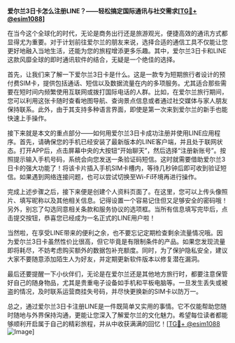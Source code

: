 **爱尔兰3日卡怎么注册LINE？——轻松搞定国际通讯与社交需求[[TG💪+ @esim1088](https://t.me/s/esim1088)]**

在当今这个全球化的时代，无论是商务出行还是旅游观光，便捷高效的通讯方式都显得尤为重要。对于计划前往爱尔兰的朋友来说，选择合适的通信工具不仅能让您更好地融入当地生活，还能为您的旅程增添更多乐趣。其中，爱尔兰3日卡和LINE这款风靡全球的即时通讯软件的结合，无疑是一个绝佳的选择。

首先，让我们来了解一下爱尔兰3日卡是什么。这是一款专为短期旅行者设计的预付费SIM卡，提供包括通话、短信以及数据流量在内的多项服务。尤其适合那些需要在短时间内频繁使用互联网或拨打国际电话的人群。比如，在爱尔兰旅行期间，您可以利用这张卡随时查看地图导航、查询景点信息或者通过社交媒体与家人朋友保持联系。此外，由于其支持多种语言界面，即使是第一次来到爱尔兰的新手也能快速上手操作。

接下来就是本文的重点部分——如何用爱尔兰3日卡成功注册并使用LINE应用程序。首先，请确保您的手机已经安装了最新版本的LINE客户端，并且处于联网状态。打开APP后，点击屏幕中央的大按钮“开始聊天”，然后选择“注册新账号”。按照提示输入手机号码，系统会向您发送一条验证码短信。这时就需要借助爱尔兰3日卡的强大功能了！将该卡片插入手机SIM卡槽内，等待几秒钟后即可收到验证短信。如果遇到网络连接问题，也可以尝试切换至Wi-Fi环境再进行操作。

完成上述步骤之后，接下来便是创建个人资料页面了。在这里，您可以上传头像照片、填写昵称以及其他相关信息。记得设置一个容易记住但又足够安全的密码哦！另外，别忘了勾选同意相关条款和服务协议的选项框。当所有信息填写完毕后，点击提交按钮，恭喜您已经成为一名正式的LINE用户啦！

当然啦，在享受LINE带来的便利之余，也不要忘记定期检查剩余流量情况哦。因为爱尔兰3日卡虽然性价比很高，但它毕竟是有限制条件的产品。如果您发现流量即将耗尽，不妨考虑购买额外的数据包补充额度。同时，为了保护隐私安全，建议大家不要随意添加陌生人为好友，并定期更新软件版本以修复潜在漏洞。

最后还要提醒一下小伙伴们，无论是在爱尔兰还是其他地方旅行时，都要注意保管好自己的随身物品，尤其是贵重电子设备如手机和平板电脑等。一旦发生丢失或被盗的情况，及时联系运营商挂失号码，并尽快更换新的SIM卡以防万一。

总之，通过爱尔兰3日卡注册LINE是一件既简单又实用的事情。它不仅能帮助您随时随地与外界保持沟通，更能让您深入了解爱尔兰的文化魅力。希望每位读者都能够顺利开启属于自己的精彩旅程，并从中收获满满的回忆！[[TG💪+ @esim1088](https://t.me/s/esim1088) ![Image](https://i.postimg.cc/4NQfJmqS/Snipaste-2025-05-13-00-14-12.png)]